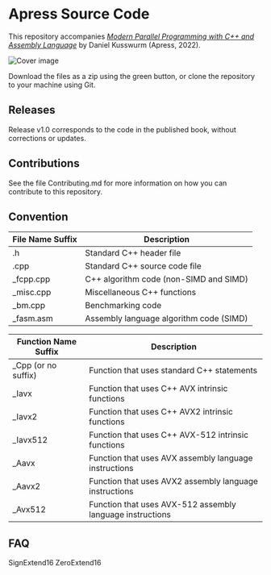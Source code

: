 # Apress Source Code

This repository accompanies [*Modern Parallel Programming with C++ and Assembly Language*](https://link.springer.com/book/10.1007/978-1-4842-7918-2) by Daniel Kusswurm (Apress, 2022).

[comment]: #cover
![Cover image](978-1-4842-7917-5.jpg)

Download the files as a zip using the green button, or clone the repository to your machine using Git.

## Releases

Release v1.0 corresponds to the code in the published book, without corrections or updates.

## Contributions

See the file Contributing.md for more information on how you can contribute to this repository.

## Convention

| File Name Suffix | Description                             |
|------------------|-----------------------------------------|
| .h               | Standard C++ header file                |
| .cpp             | Standard C++ source code file           |
| _fcpp.cpp        | C++ algorithm code (non-SIMD and SIMD)  |
| _misc.cpp        | Miscellaneous C++ functions             |
| _bm.cpp          | Benchmarking code                       |
| _fasm.asm        | Assembly language algorithm code (SIMD) |


| Function Name Suffix | Description                                               |
|----------------------|-----------------------------------------------------------|
| _Cpp (or no suffix)  | Function that uses standard C++ statements                |
| _Iavx                | Function that uses C++ AVX intrinsic functions            |
| _Iavx2               | Function that uses C++ AVX2 intrinsic functions           |
| _Iavx512             | Function that uses C++ AVX-512 intrinsic functions        |
| _Aavx                | Function that uses AVX assembly language instructions     |
| _Aavx2               | Function that uses AVX2 assembly language instructions    |
| _Avx512              | Function that uses AVX-512 assembly language instructions |


## FAQ

SignExtend16
ZeroExtend16
